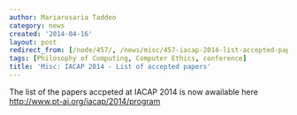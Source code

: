 ```yaml
---
author: Mariarosaria Taddeo
category: news
created: '2014-04-16'
layout: post
redirect_from: [/node/457/, /news/misc/457-iacap-2014-list-accepted-papers/]
tags: [Philosophy of Computing, Computer Ethics, conference]
title: 'Misc: IACAP 2014 - List of accepted papers'
---
```

The list of the papers accpeted at IACAP 2014 is now awailable here
http://www.pt-ai.org/iacap/2014/program

